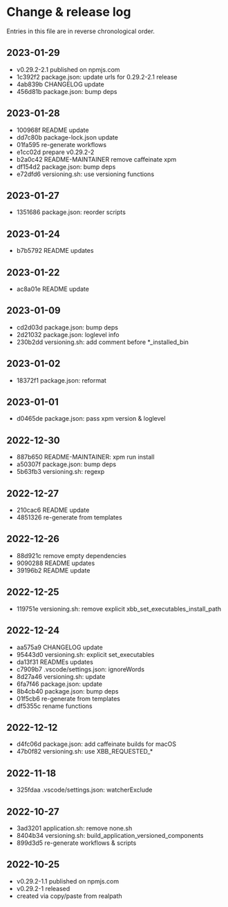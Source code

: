 # Change & release log

Entries in this file are in reverse chronological order.

## 2023-01-29

* v0.29.2-2.1 published on npmjs.com
* 1c392f2 package.json: update urls for 0.29.2-2.1 release
* 4ab839b CHANGELOG update
* 456d81b package.json: bump deps

## 2023-01-28

* 100968f README update
* dd7c80b package-lock.json update
* 01fa595 re-generate workflows
* e1cc02d prepare v0.29.2-2
* b2a0c42 README-MAINTAINER remove caffeinate xpm
* df154d2 package.json: bump deps
* e72dfd6 versioning.sh: use versioning functions

## 2023-01-27

* 1351686 package.json: reorder scripts

## 2023-01-24

* b7b5792 README updates

## 2023-01-22

* ac8a01e README update

## 2023-01-09

* cd2d03d package.json: bump deps
* 2d21032 package.json: loglevel info
* 230b2dd versioning.sh: add comment before *_installed_bin

## 2023-01-02

* 18372f1 package.json: reformat

## 2023-01-01

* d0465de package.json: pass xpm version & loglevel

## 2022-12-30

* 887b650 README-MAINTAINER: xpm run install
* a50307f package.json: bump deps
* 5b63fb3 versioning.sh: regexp

## 2022-12-27

* 210cac6 README update
* 4851326 re-generate from templates

## 2022-12-26

* 88d921c remove empty dependencies
* 9090288 README updates
* 39196b2 README update

## 2022-12-25

* 119751e versioning.sh: remove explicit xbb_set_executables_install_path

## 2022-12-24

* aa575a9 CHANGELOG update
* 95443d0 versioning.sh: explicit set_executables
* da13f31 READMEs updates
* c7909b7 .vscode/settings.json: ignoreWords
* 8d27a46 versioning.sh: update
* 6fa7f46 package.json: update
* 8b4cb40 package.json: bump deps
* 01f5cb6 re-generate from templates
* df5355c rename functions

## 2022-12-12

* d4fc06d package.json: add caffeinate builds for macOS
* 47b0f82 versioning.sh: use XBB_REQUESTED_*

## 2022-11-18

* 325fdaa .vscode/settings.json: watcherExclude

## 2022-10-27

* 3ad3201 application.sh: remove none.sh
* 8404b34 versioning.sh: build_application_versioned_components
* 899d3d5 re-generate workflows & scripts

## 2022-10-25

* v0.29.2-1.1 published on npmjs.com
* v0.29.2-1 released
* created via copy/paste from realpath
